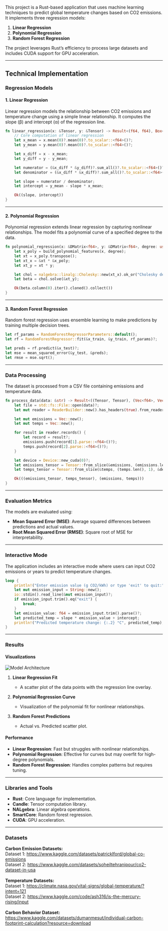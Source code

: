 This project is a Rust-based application that uses machine learning techniques to predict global temperature changes based on CO2 emissions. It implements three regression models:

1. **Linear Regression**
2. **Polynomial Regression**
3. **Random Forest Regression**

The project leverages Rust’s efficiency to process large datasets and includes CUDA support for GPU acceleration.

---

## Technical Implementation

### Regression Models

#### 1. Linear Regression

Linear regression models the relationship between CO2 emissions and temperature change using a simple linear relationship. It computes the slope (β) and intercept (α) of the regression line.

```rust
fn linear_regression(x: &Tensor, y: &Tensor) -> Result<(f64, f64), Box<dyn Error>> {
    // Core computation of linear regression
    let x_mean = x.mean(0)?.mean(0)?.to_scalar::<f64>()?;
    let y_mean = y.mean(0)?.mean(0)?.to_scalar::<f64>()?;

    let x_diff = x - x_mean;
    let y_diff = y - y_mean;

    let numerator = (&x_diff * &y_diff)?.sum_all()?.to_scalar::<f64>()?;
    let denominator = (&x_diff * &x_diff)?.sum_all()?.to_scalar::<f64>()?;

    let slope = numerator / denominator;
    let intercept = y_mean - slope * x_mean;

    Ok((slope, intercept))
}
```

---

#### 2. Polynomial Regression

Polynomial regression extends linear regression by capturing nonlinear relationships. The model fits a polynomial curve of a specified degree to the data.

```rust
fn polynomial_regression(x: &DMatrix<f64>, y: &DMatrix<f64>, degree: usize) -> Result<Vec<f64>, Box<dyn Error>> {
    let x_poly = build_polynomial_features(x, degree);
    let xt = x_poly.transpose();
    let xt_x = &xt * &x_poly;
    let xt_y = xt * y;

    let chol = nalgebra::linalg::Cholesky::new(xt_x).ok_or("Cholesky decomposition failed")?;
    let beta = chol.solve(&xt_y);

    Ok(beta.column(0).iter().cloned().collect())
}
```

---

#### 3. Random Forest Regression

Random forest regression uses ensemble learning to make predictions by training multiple decision trees.

```rust
let rf_params = RandomForestRegressorParameters::default();
let rf = RandomForestRegressor::fit(&x_train, &y_train, rf_params)?;

let preds = rf.predict(&x_test)?;
let mse = mean_squared_error(&y_test, &preds);
let rmse = mse.sqrt();
```

---

### Data Processing

The dataset is processed from a CSV file containing emissions and temperature data.

```rust
fn process_data(data: &str) -> Result<((Tensor, Tensor), (Vec<f64>, Vec<f64>)), Box<dyn Error>> {
    let file = std::fs::File::open(data)?;
    let mut reader = ReaderBuilder::new().has_headers(true).from_reader(file);

    let mut emissions = Vec::new();
    let mut temps = Vec::new();

    for result in reader.records() {
        let record = result?;
        emissions.push(record[1].parse::<f64>()?);
        temps.push(record[2].parse::<f64>()?);
    }

    let device = Device::new_cuda(0)?;
    let emissions_tensor = Tensor::from_slice(&emissions, (emissions.len(), 1), &device)?;
    let temps_tensor = Tensor::from_slice(&temps, (temps.len(), 1), &device)?;

    Ok(((emissions_tensor, temps_tensor), (emissions, temps)))
}
```

---

### Evaluation Metrics

The models are evaluated using:

- **Mean Squared Error (MSE)**: Average squared differences between predictions and actual values.
- **Root Mean Squared Error (RMSE)**: Square root of MSE for interpretability.

---

### Interactive Mode

The application includes an interactive mode where users can input CO2 emissions or years to predict temperature changes.

```rust
loop {
    println!("Enter emission value (g CO2/kWh) or type 'exit' to quit:");
    let mut emission_input = String::new();
    io::stdin().read_line(&mut emission_input)?;
    if emission_input.trim().eq("exit") {
        break;
    }
    let emission_value: f64 = emission_input.trim().parse()?;
    let predicted_temp = slope * emission_value + intercept;
    println!("Predicted temperature change: {:.2} °C", predicted_temp);
}
```

---

### Results

#### Visualizations

![Model Architecture](/assets/model_architecture.png)

1. **Linear Regression Fit**
   - A scatter plot of the data points with the regression line overlay.
   
2. **Polynomial Regression Curve**
   - Visualization of the polynomial fit for nonlinear relationships.

3. **Random Forest Predictions**
   - Actual vs. Predicted scatter plot.

#### Performance

- **Linear Regression**: Fast but struggles with nonlinear relationships.
- **Polynomial Regression**: Effective for curves but may overfit for high-degree polynomials.
- **Random Forest Regression**: Handles complex patterns but requires tuning.

---

### Libraries and Tools

- **Rust**: Core language for implementation.
- **Candle**: Tensor computation library.
- **NALgebra**: Linear algebra operations.
- **SmartCore**: Random forest regression.
- **CUDA**: GPU acceleration.

---

### Datasets
**Carbon Emission Datasets:** \
Dataset 1: https://www.kaggle.com/datasets/patricklford/global-co-emissions \
Dataset 2: https://www.kaggle.com/datasets/soheiltehranipour/co2-dataset-in-usa \
\
**Temperature Datasets:** \
Dataset 1: https://climate.nasa.gov/vital-signs/global-temperature/?intent=121 \
Dataset 2: https://www.kaggle.com/code/ash316/is-the-mercury-rising/input \
\
**Carbon Behavior Dataset:** \
https://www.kaggle.com/datasets/dumanmesut/individual-carbon-footprint-calculation?resource=download   
